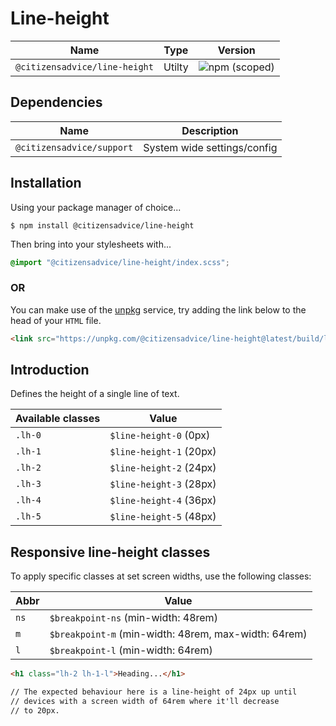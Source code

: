 # Line-height

| Name                          | Type   | Version                                                                       |
|-------------------------------|--------|-------------------------------------------------------------------------------|
| `@citizensadvice/line-height` | Utilty | ![npm (scoped)](https://img.shields.io/npm/v/@citizensadvice/line-height.svg) |

## Dependencies

| Name                      | Description                 |
|---------------------------|-----------------------------|
| `@citizensadvice/support` | System wide settings/config |

## Installation

Using your package manager of choice...

```shell
$ npm install @citizensadvice/line-height
```
Then bring into your stylesheets with...

```scss
@import "@citizensadvice/line-height/index.scss";
```

### OR

You can make use of the [unpkg](https://unpkg.com) service, try adding the link below to the head of your `HTML` file.

```html
<link src="https://unpkg.com/@citizensadvice/line-height@latest/build/line-height.css" />
```

## Introduction

Defines the height of a single line of text.

| Available classes | Value                   |
|-------------------|-------------------------|
| `.lh-0`           | `$line-height-0` (0px)  |
| `.lh-1`           | `$line-height-1` (20px) |
| `.lh-2`           | `$line-height-2` (24px) |
| `.lh-3`           | `$line-height-3` (28px) |
| `.lh-4`           | `$line-height-4` (36px) |
| `.lh-5`           | `$line-height-5` (48px) |

## Responsive line-height classes

To apply specific classes at set screen widths, use the following classes:

| Abbr | Value                                                |
|------|------------------------------------------------------|
| `ns` | `$breakpoint-ns` (min-width: 48rem)                  |
| `m`  | `$breakpoint-m` (min-width: 48rem, max-width: 64rem) |
| `l`  | `$breakpoint-l` (min-width: 64rem)                   |

```html
<h1 class="lh-2 lh-1-l">Heading...</h1>

// The expected behaviour here is a line-height of 24px up until 
// devices with a screen width of 64rem where it'll decrease 
// to 20px.
```